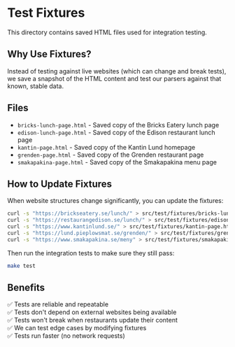 # Test Fixtures

This directory contains saved HTML files used for integration testing.

## Why Use Fixtures?

Instead of testing against live websites (which can change and break tests), we save a snapshot of the HTML content and test our parsers against that known, stable data.

## Files

- `bricks-lunch-page.html` - Saved copy of the Bricks Eatery lunch page
- `edison-lunch-page.html` - Saved copy of the Edison restaurant lunch page  
- `kantin-page.html` - Saved copy of the Kantin Lund homepage
- `grenden-page.html` - Saved copy of the Grenden restaurant page
- `smakapakina-page.html` - Saved copy of the Smakapakina menu page

## How to Update Fixtures

When website structures change significantly, you can update the fixtures:

```bash
curl -s "https://brickseatery.se/lunch/" > src/test/fixtures/bricks-lunch-page.html
curl -s "https://restaurangedison.se/lunch/" > src/test/fixtures/edison-lunch-page.html
curl -s "https://www.kantinlund.se/" > src/test/fixtures/kantin-page.html
curl -s "https://lund.pieplowsmat.se/grenden/" > src/test/fixtures/grenden-page.html
curl -s "https://www.smakapakina.se/meny" > src/test/fixtures/smakapakina-page.html
```

Then run the integration tests to make sure they still pass:

```bash
make test
```

## Benefits

✅ Tests are reliable and repeatable  
✅ Tests don't depend on external websites being available  
✅ Tests won't break when restaurants update their content  
✅ We can test edge cases by modifying fixtures  
✅ Tests run faster (no network requests)
